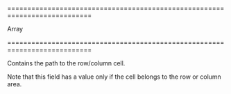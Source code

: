<!--**
/*-------------------------------------------
    Auto-generated file. Do not modify.
-------------------------------------------

**-->
===========================================================================
<!--type-->Array<!--/type-->
===========================================================================

<!--shortDescription-->
Contains the path to the row/column cell.
<!--/shortDescription-->

<!--fullDescription-->
Note that this field has a value only if the cell belongs to the row or column area.
<!--/fullDescription-->